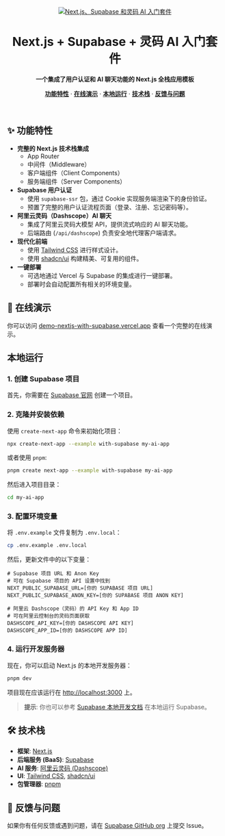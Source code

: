 <div align="center">
  <a href="https://demo-nextjs-with-supabase.vercel.app/">
    <img alt="Next.js、Supabase 和灵码 AI 入门套件" src="https://demo-nextjs-with-supabase.vercel.app/opengraph-image.png">
  </a>
  <h1>Next.js + Supabase + 灵码 AI 入门套件</h1>
</div>

<p align="center">
  <strong>一个集成了用户认证和 AI 聊天功能的 Next.js 全栈应用模板</strong>
</p>

<p align="center">
  <a href="#-功能特性"><strong>功能特性</strong></a> ·
  <a href="#-在线演示"><strong>在线演示</strong></a> ·
  <a href="#-本地运行"><strong>本地运行</strong></a> ·
  <a href="#-技术栈"><strong>技术栈</strong></a> ·
  <a href="#-反馈与问题"><strong>反馈与问题</strong></a>
</p>
<br/>

## ✨ 功能特性

- **完整的 Next.js 技术栈集成**
  - App Router
  - 中间件（Middleware）
  - 客户端组件（Client Components）
  - 服务端组件（Server Components）
- **Supabase 用户认证**
  - 使用 `supabase-ssr` 包，通过 Cookie 实现服务端渲染下的身份验证。
  - 预置了完整的用户认证流程页面（登录、注册、忘记密码等）。
- **阿里云灵码（Dashscope）AI 聊天**
  - 集成了阿里云灵码大模型 API，提供流式响应的 AI 聊天功能。
  - 后端路由 (`/api/dashscope`) 负责安全地代理客户端请求。
- **现代化前端**
  - 使用 [Tailwind CSS](https://tailwindcss.com) 进行样式设计。
  - 使用 [shadcn/ui](https://ui.shadcn.com/) 构建精美、可复用的组件。
- **一键部署**
  - 可选地通过 Vercel 与 Supabase 的集成进行一键部署。
  - 部署时会自动配置所有相关的环境变量。

## 🚀 在线演示

你可以访问 [demo-nextjs-with-supabase.vercel.app](https://demo-nextjs-with-supabase.vercel.app/) 查看一个完整的在线演示。

## 本地运行

### 1. 创建 Supabase 项目

首先，你需要在 [Supabase 官网](https://database.new) 创建一个项目。

### 2. 克隆并安装依赖

使用 `create-next-app` 命令来初始化项目：

```bash
npx create-next-app --example with-supabase my-ai-app
```

或者使用 `pnpm`:
```bash
pnpm create next-app --example with-supabase my-ai-app
```

然后进入项目目录：
```bash
cd my-ai-app
```

### 3. 配置环境变量

将 `.env.example` 文件复制为 `.env.local`：

```bash
cp .env.example .env.local
```

然后，更新文件中的以下变量：

```env
# Supabase 项目 URL 和 Anon Key
# 可在 Supabase 项目的 API 设置中找到
NEXT_PUBLIC_SUPABASE_URL=[你的 SUPABASE 项目 URL]
NEXT_PUBLIC_SUPABASE_ANON_KEY=[你的 SUPABASE 项目 ANON KEY]

# 阿里云 Dashscope（灵码）的 API Key 和 App ID
# 可在阿里云控制台的灵码页面获取
DASHSCOPE_API_KEY=[你的 DASHSCOPE API KEY]
DASHSCOPE_APP_ID=[你的 DASHSCOPE APP ID]
```

### 4. 运行开发服务器

现在，你可以启动 Next.js 的本地开发服务器：

```bash
pnpm dev
```

项目现在应该运行在 [http://localhost:3000](http://localhost:3000) 上。

> **提示**: 你也可以参考 [Supabase 本地开发文档](https://supabase.com/docs/guides/getting-started/local-development) 在本地运行 Supabase。

## 🛠️ 技术栈

- **框架**: [Next.js](https://nextjs.org/)
- **后端服务 (BaaS)**: [Supabase](https://supabase.com/)
- **AI 服务**: [阿里云灵码 (Dashscope)](https://help.aliyun.com/document_detail/2586413.html)
- **UI**: [Tailwind CSS](https://tailwindcss.com), [shadcn/ui](https://ui.shadcn.com/)
- **包管理器**: [pnpm](https://pnpm.io/)

## 💬 反馈与问题

如果你有任何反馈或遇到问题，请在 [Supabase GitHub org](https://github.com/supabase/supabase/issues/new/choose) 上提交 Issue。